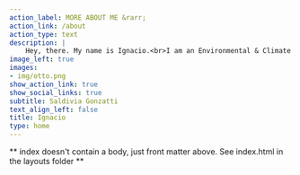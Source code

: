```yaml
---
action_label: MORE ABOUT ME &rarr;
action_link: /about
action_type: text
description: |
    Hey, there. My name is Ignacio.<br>I am an Environmental & Climate Economics MSc student at<br><a href='https://www.wur.nl/' target='_blank'>Wageningen University & Research</a>.<br> In case you are wondering, that's **Otto** in the picture, say hi!
image_left: true
images:
- img/otto.png
show_action_link: true
show_social_links: true
subtitle: Saldivia Gonzatti
text_align_left: false
title: Ignacio 
type: home
---
```


** index doesn't contain a body, just front matter above.
See index.html in the layouts folder **
